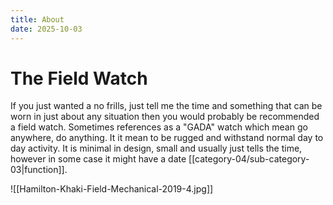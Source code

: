 ```yaml
---
title: About
date: 2025-10-03
---
```

# The Field Watch

If you just wanted a no frills, just tell me the time and something that can be worn in just about any situation then you would probably be recommended a field watch. Sometimes references as a "GADA" watch which mean go anywhere, do anything. It it mean to be rugged and withstand normal day to day activity. It is minimal in design, small and usually just tells the time, however in some case it might have a date [[category-04/sub-category-03|function]]. 

![[Hamilton-Khaki-Field-Mechanical-2019-4.jpg]]




